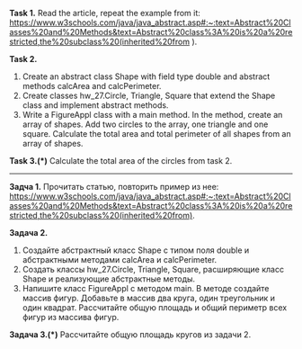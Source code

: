 **Task 1.**
Read the article, repeat the example from it:
https://www.w3schools.com/java/java_abstract.asp#:~:text=Abstract%20Classes%20and%20Methods&text=Abstract%20class%3A%20is%20a%20restricted,the%20subclass%20(inherited%20from ).

**Task 2.**
1. Create an abstract class Shape with field type double and abstract methods calcArea and calcPerimeter.
2. Create classes hw_27.Circle, Triangle, Square that extend the Shape class and implement abstract methods.
3. Write a FigureAppl class with a main method. In the method, create an array of shapes. Add two circles to the array,
   one triangle and one square. Calculate the total area and total perimeter of all shapes from an array of shapes.

**Task 3.(*)**
Calculate the total area of the circles from task 2.

___________________________

**Задча 1.**
Прочитать статью, повторить пример из нее:
https://www.w3schools.com/java/java_abstract.asp#:~:text=Abstract%20Classes%20and%20Methods&text=Abstract%20class%3A%20is%20a%20restricted,the%20subclass%20(inherited%20from).

**Задача 2.**
1. Создайте абстрактный класс Shape с типом поля double и абстрактными методами calcArea и calcPerimeter.
2. Создать классы hw_27.Circle, Triangle, Square, расширяющие класс Shape и реализующие абстрактные методы.
3. Напишите класс FigureAppl с методом main. В методе создайте массив фигур. Добавьте в массив два круга, 
один треугольник и один квадрат. Рассчитайте общую площадь и общий периметр всех фигур из массива фигур.

**Задача 3.(*)**
Рассчитайте общую площадь кругов из задачи 2.
















